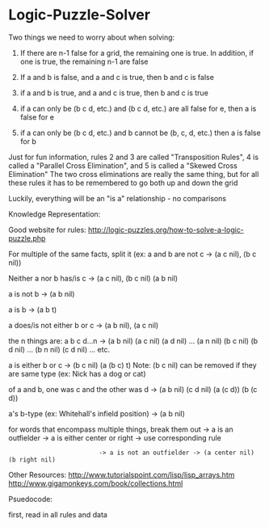 # Logic-Puzzle-Solver

Two things we need to worry about when solving:

1. If there are n-1 false for a grid, the remaining one is true. In addition, if one is true, the remaining n-1 are false

2. If a and b is false, and a and c is true, then b and c is false

3. if a and b is true, and a and c is true, then b and c is true 

4. if a can only be (b c d, etc.) and (b c d, etc.) are all false for e, then a is false for e

5. if a can only be (b c d, etc.) and b cannot be (b, c, d, etc.) then a is false for b


Just for fun information, rules 2 and 3 are called "Transposition Rules", 4 is called a "Parallel Cross Elimination", and 5 is called a "Skewed Cross Elimination"
The two cross eliminations are really the same thing, but for all these rules it has to be remembered to go both up and down the grid



Luckily, everything will be an "is a" relationship - no comparisons


Knowledge Representation:

Good website for rules: http://logic-puzzles.org/how-to-solve-a-logic-puzzle.php

For multiple of the same facts, split it (ex: a and b are not c -> (a c nil), (b c nil))

Neither a nor b has/is c -> (a c nil), (b c nil) (a b nil)

a is not b -> (a b nil)

a is b -> (a b t)

a does/is not either b or c -> (a b nil), (a c nil)

the n things are: a b c d...n -> (a b nil) (a c nil) (a d nil) ... (a n nil) (b c nil) (b d nil) ... (b n nil) (c d nil) ... etc.

a is either b or c -> (b c nil) (a (b c) t) Note: (b c nil) can be removed if they are same type (ex: Nick has a dog or cat)

of a and b, one was c and the other was d -> (a b nil) (c d nil) (a (c d)) (b (c d))

a's b-type (ex: Whitehall's infield position) -> (a b nil)

for words that encompass multiple things, break them out -> a is an outfielder -> a is either center or right -> use corresponding rule
                                                         
							 -> a is not an outfielder -> (a center nil) (b right nil)


Other Resources: 
http://www.tutorialspoint.com/lisp/lisp_arrays.htm
http://www.gigamonkeys.com/book/collections.html

Psuedocode:

first, read in all rules and data
